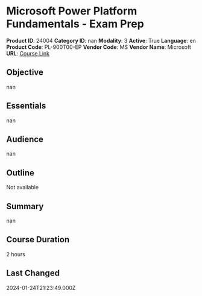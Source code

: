 # Microsoft Power Platform Fundamentals - Exam Prep

**Product ID**: 24004
**Category ID**: nan
**Modality**: 3
**Active**: True
**Language**: en
**Product Code**: PL-900T00-EP
**Vendor Code**: MS
**Vendor Name**: Microsoft
**URL**: [Course Link](https://www.fastlaneus.com/course/microsoft-pl-900t00-ep)

## Objective
nan

## Essentials
nan

## Audience
nan

## Outline
Not available

## Summary
nan

## Course Duration
2 hours

## Last Changed
2024-01-24T21:23:49.000Z
